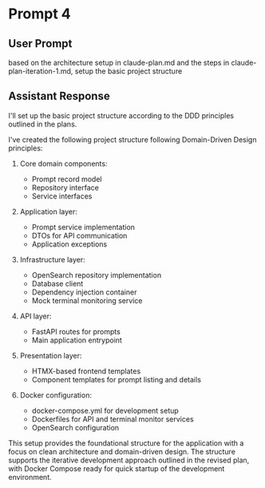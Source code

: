 # Prompt 4

## User Prompt
based on the architecture setup in claude-plan.md and the steps in claude-plan-iteration-1.md, setup the basic project structure 

## Assistant Response
I'll set up the basic project structure according to the DDD principles outlined in the plans.

I've created the following project structure following Domain-Driven Design principles:

1. Core domain components:
   - Prompt record model
   - Repository interface
   - Service interfaces

2. Application layer:
   - Prompt service implementation
   - DTOs for API communication
   - Application exceptions

3. Infrastructure layer:
   - OpenSearch repository implementation
   - Database client
   - Dependency injection container
   - Mock terminal monitoring service

4. API layer:
   - FastAPI routes for prompts
   - Main application entrypoint

5. Presentation layer:
   - HTMX-based frontend templates
   - Component templates for prompt listing and details

6. Docker configuration:
   - docker-compose.yml for development setup
   - Dockerfiles for API and terminal monitor services
   - OpenSearch configuration

This setup provides the foundational structure for the application with a focus on clean architecture and domain-driven design. The structure supports the iterative development approach outlined in the revised plan, with Docker Compose ready for quick startup of the development environment.